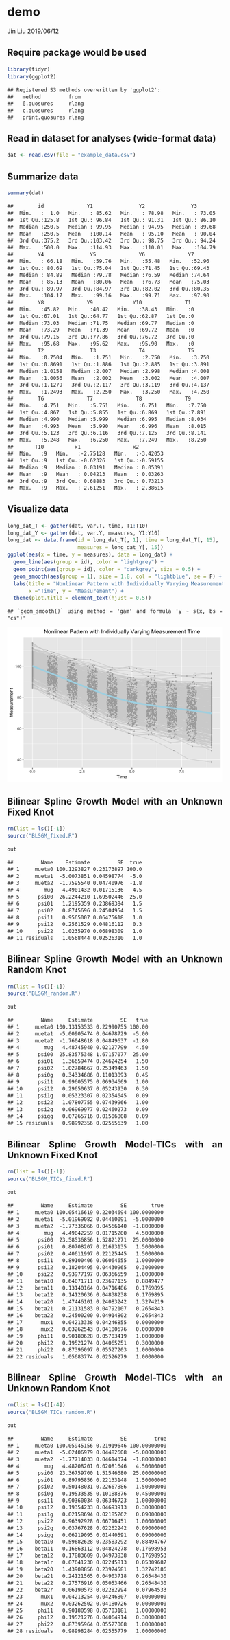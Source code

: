 demo
================
Jin Liu
2019/06/12

<style>
body {
text-align: justify}
</style>
Require package would be used
-----------------------------

``` r
library(tidyr)
library(ggplot2)
```

    ## Registered S3 methods overwritten by 'ggplot2':
    ##   method         from 
    ##   [.quosures     rlang
    ##   c.quosures     rlang
    ##   print.quosures rlang

Read in dataset for analyses (wide-format data)
-----------------------------------------------

``` r
dat <- read.csv(file = "example_data.csv")
```

Summarize data
--------------

``` r
summary(dat)
```

    ##        id              Y1               Y2               Y3        
    ##  Min.   :  1.0   Min.   : 85.62   Min.   : 78.98   Min.   : 73.05  
    ##  1st Qu.:125.8   1st Qu.: 96.84   1st Qu.: 91.31   1st Qu.: 86.10  
    ##  Median :250.5   Median : 99.95   Median : 94.95   Median : 89.68  
    ##  Mean   :250.5   Mean   :100.14   Mean   : 95.10   Mean   : 90.04  
    ##  3rd Qu.:375.2   3rd Qu.:103.42   3rd Qu.: 98.75   3rd Qu.: 94.24  
    ##  Max.   :500.0   Max.   :114.93   Max.   :110.01   Max.   :104.79  
    ##        Y4               Y5              Y6              Y7       
    ##  Min.   : 66.18   Min.   :59.76   Min.   :55.48   Min.   :52.96  
    ##  1st Qu.: 80.69   1st Qu.:75.04   1st Qu.:71.45   1st Qu.:69.43  
    ##  Median : 84.89   Median :79.78   Median :76.59   Median :74.64  
    ##  Mean   : 85.13   Mean   :80.06   Mean   :76.73   Mean   :75.03  
    ##  3rd Qu.: 89.97   3rd Qu.:84.97   3rd Qu.:82.02   3rd Qu.:80.35  
    ##  Max.   :104.17   Max.   :99.16   Max.   :99.71   Max.   :97.90  
    ##        Y8              Y9             Y10              T1   
    ##  Min.   :45.82   Min.   :40.42   Min.   :38.43   Min.   :0  
    ##  1st Qu.:67.01   1st Qu.:64.77   1st Qu.:62.87   1st Qu.:0  
    ##  Median :73.03   Median :71.75   Median :69.77   Median :0  
    ##  Mean   :73.29   Mean   :71.39   Mean   :69.72   Mean   :0  
    ##  3rd Qu.:79.15   3rd Qu.:77.86   3rd Qu.:76.72   3rd Qu.:0  
    ##  Max.   :95.68   Max.   :95.62   Max.   :95.90   Max.   :0  
    ##        T2               T3              T4              T5       
    ##  Min.   :0.7504   Min.   :1.751   Min.   :2.750   Min.   :3.750  
    ##  1st Qu.:0.8691   1st Qu.:1.886   1st Qu.:2.885   1st Qu.:3.891  
    ##  Median :1.0158   Median :2.007   Median :2.998   Median :4.008  
    ##  Mean   :1.0056   Mean   :2.002   Mean   :3.002   Mean   :4.007  
    ##  3rd Qu.:1.1279   3rd Qu.:2.117   3rd Qu.:3.119   3rd Qu.:4.137  
    ##  Max.   :1.2493   Max.   :2.250   Max.   :3.250   Max.   :4.250  
    ##        T6              T7              T8              T9       
    ##  Min.   :4.751   Min.   :5.751   Min.   :6.751   Min.   :7.750  
    ##  1st Qu.:4.867   1st Qu.:5.855   1st Qu.:6.869   1st Qu.:7.891  
    ##  Median :4.990   Median :5.999   Median :6.995   Median :8.034  
    ##  Mean   :4.993   Mean   :5.990   Mean   :6.996   Mean   :8.015  
    ##  3rd Qu.:5.123   3rd Qu.:6.116   3rd Qu.:7.125   3rd Qu.:8.141  
    ##  Max.   :5.248   Max.   :6.250   Max.   :7.249   Max.   :8.250  
    ##       T10          x1                 x2          
    ##  Min.   :9   Min.   :-2.75128   Min.   :-3.42053  
    ##  1st Qu.:9   1st Qu.:-0.62326   1st Qu.:-0.59155  
    ##  Median :9   Median : 0.03191   Median : 0.05391  
    ##  Mean   :9   Mean   : 0.04213   Mean   : 0.03263  
    ##  3rd Qu.:9   3rd Qu.: 0.68883   3rd Qu.: 0.73213  
    ##  Max.   :9   Max.   : 2.61251   Max.   : 2.38615

Visualize data
--------------

``` r
long_dat_T <- gather(dat, var.T, time, T1:T10)
long_dat_Y <- gather(dat, var.Y, measures, Y1:Y10)
long_dat <- data.frame(id = long_dat_T[, 1], time = long_dat_T[, 15],
                       measures = long_dat_Y[, 15])
ggplot(aes(x = time, y = measures), data = long_dat) +
  geom_line(aes(group = id), color = "lightgrey") +
  geom_point(aes(group = id), color = "darkgrey", size = 0.5) +
  geom_smooth(aes(group = 1), size = 1.8, col = "lightblue", se = F) + 
  labs(title = "Nonlinear Pattern with Individually Varying Measurement Time",
       x ="Time", y = "Measurement") + 
  theme(plot.title = element_text(hjust = 0.5))
```

    ## `geom_smooth()` using method = 'gam' and formula 'y ~ s(x, bs = "cs")'

![](demo_files/figure-markdown_github/unnamed-chunk-4-1.png)

Bilinear Spline Growth Model with an Unknown Fixed Knot
-------------------------------------------------------

``` r
rm(list = ls()[-1])
source("BLSGM_fixed.R")
```

``` r
out
```

    ##         Name    Estimate         SE  true
    ## 1     mueta0 100.1293827 0.23173897 100.0
    ## 2     mueta1  -5.0073851 0.04598774  -5.0
    ## 3     mueta2  -1.7595540 0.04740976  -1.8
    ## 4        mug   4.4901432 0.01715136   4.5
    ## 5      psi00  26.2244210 1.69502446  25.0
    ## 6      psi01   1.2195359 0.23869384   1.5
    ## 7      psi02   0.8745696 0.24504954   1.5
    ## 8      psi11   0.9565007 0.06475618   1.0
    ## 9      psi12   0.2561529 0.04816112   0.3
    ## 10     psi22   1.0235970 0.06898309   1.0
    ## 11 residuals   1.0568444 0.02526310   1.0

Bilinear Spline Growth Model with an Unknown Random Knot
--------------------------------------------------------

``` r
rm(list = ls()[-1])
source("BLSGM_random.R")
```

``` r
out
```

    ##         Name     Estimate         SE   true
    ## 1     mueta0 100.13153533 0.22990755 100.00
    ## 2     mueta1  -5.00905474 0.04678729  -5.00
    ## 3     mueta2  -1.76048618 0.04849637  -1.80
    ## 4        mug   4.48745940 0.02127799   4.50
    ## 5      psi00  25.83575348 1.67157077  25.00
    ## 6      psi01   1.36659474 0.24624254   1.50
    ## 7      psi02   1.02784667 0.25349463   1.50
    ## 8      psi0g   0.34334686 0.11013893   0.45
    ## 9      psi11   0.99605575 0.06934669   1.00
    ## 10     psi12   0.29650637 0.05243930   0.30
    ## 11     psi1g   0.05323307 0.02354645   0.09
    ## 12     psi22   1.07807755 0.07439966   1.00
    ## 13     psi2g   0.06969977 0.02460273   0.09
    ## 14     psigg   0.07265716 0.01506808   0.09
    ## 15 residuals   0.98992356 0.02555639   1.00

Bilinear Spline Growth Model-TICs with an Unknown Fixed Knot
------------------------------------------------------------

``` r
rm(list = ls()[-1])
source("BLSGM_TICs_fixed.R")
```

``` r
out
```

    ##         Name     Estimate         SE        true
    ## 1     mueta0 100.05416619 0.22034694 100.0000000
    ## 2     mueta1  -5.01969082 0.04460091  -5.0000000
    ## 3     mueta2  -1.77336066 0.04566140  -1.8000000
    ## 4        mug   4.49042259 0.01715200   4.5000000
    ## 5      psi00  23.58536856 1.52821271  25.0000000
    ## 6      psi01   0.80708207 0.21693135   1.5000000
    ## 7      psi02   0.40611997 0.22125445   1.5000000
    ## 8      psi11   0.89100406 0.06064655   1.0000000
    ## 9      psi12   0.18204495 0.04430965   0.3000000
    ## 10     psi22   0.93977197 0.06366559   1.0000000
    ## 11    beta10   0.64071711 0.23697135   0.8849477
    ## 12    beta11   0.13140164 0.04716486   0.1769895
    ## 13    beta12   0.14120636 0.04838238   0.1769895
    ## 14    beta20   1.47446101 0.24083242   1.3274219
    ## 15    beta21   0.21131583 0.04792107   0.2654843
    ## 16    beta22   0.24500200 0.04914802   0.2654843
    ## 17      mux1   0.04213338 0.04246855   0.0000000
    ## 18      mux2   0.03262543 0.04180676   0.0000000
    ## 19     phi11   0.90180628 0.05703419   1.0000000
    ## 20     phi12   0.19521274 0.04065251   0.3000000
    ## 21     phi22   0.87396097 0.05527203   1.0000000
    ## 22 residuals   1.05683774 0.02526279   1.0000000

Bilinear Spline Growth Model-TICs with an Unknown Random Knot
-------------------------------------------------------------

``` r
rm(list = ls()[-4])
source("BLSGM_TICs_random.R")
```

``` r
out
```

    ##         Name     Estimate         SE         true
    ## 1     mueta0 100.05945156 0.21919646 100.00000000
    ## 2     mueta1  -5.02406979 0.04482608  -5.00000000
    ## 3     mueta2  -1.77714033 0.04614374  -1.80000000
    ## 4        mug   4.48208201 0.02081646   4.50000000
    ## 5      psi00  23.36759700 1.51546680  25.00000000
    ## 6      psi01   0.89795856 0.22133148   1.50000000
    ## 7      psi02   0.50148031 0.22667886   1.50000000
    ## 8      psi0g   0.19533535 0.10188876   0.45000000
    ## 9      psi11   0.90360034 0.06346723   1.00000000
    ## 10     psi12   0.19354233 0.04693913   0.30000000
    ## 11     psi1g   0.02158694 0.02185262   0.09000000
    ## 12     psi22   0.96392928 0.06716451   1.00000000
    ## 13     psi2g   0.03767628 0.02262242   0.09000000
    ## 14     psigg   0.06219095 0.01440591   0.09000000
    ## 15    beta10   0.59682628 0.23583292   0.88494767
    ## 16    beta11   0.16863112 0.04824278   0.17698953
    ## 17    beta12   0.17883609 0.04973838   0.17698953
    ## 18    beta1r   0.07641230 0.02245813   0.05309687
    ## 19    beta20   1.43908856 0.23974581   1.32742186
    ## 20    beta21   0.24121565 0.04903718   0.26548430
    ## 21    beta22   0.27576916 0.05053466   0.26548430
    ## 22    beta2r   0.06190573 0.02282994   0.07964533
    ## 23      mux1   0.04213254 0.04246807   0.00000000
    ## 24      mux2   0.03262502 0.04180726   0.00000000
    ## 25     phi11   0.90180598 0.05703181   1.00000000
    ## 26     phi12   0.19521276 0.04064914   0.30000000
    ## 27     phi22   0.87395964 0.05527008   1.00000000
    ## 28 residuals   0.98998284 0.02555779   1.00000000
